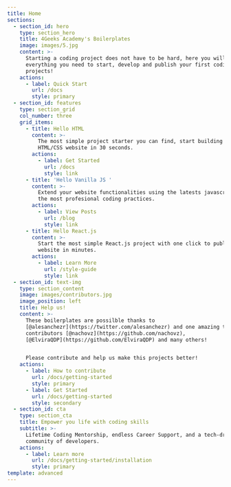 ```yaml
---
title: Home
sections:
  - section_id: hero
    type: section_hero
    title: 4Geeks Academy's Boilerplates
    image: images/5.jpg
    content: >-
      Starting a coding project does not have to be hard, here you will find
      everything you need to start, develop and publish your first coding
      projects!
    actions:
      - label: Quick Start
        url: /docs
        style: primary
  - section_id: features
    type: section_grid
    col_number: three
    grid_items:
      - title: Hello HTML
        content: >-
          The most simple project starter you can find, start building an
          HTML/CSS website in 30 seconds.
        actions:
          - label: Get Started
            url: /docs
            style: link
      - title: 'Hello Vanilla JS '
        content: >-
          Extend your website functionalities using the latests javascript and
          the most profesional coding practices.
        actions:
          - label: View Posts
            url: /blog
            style: link
      - title: Hello React.js
        content: >-
          Start the most simple React.js project with one click to publish your
          website in minutes.
        actions:
          - label: Learn More
            url: /style-guide
            style: link
  - section_id: text-img
    type: section_content
    image: images/contributors.jpg
    image_position: left
    title: Help us!
    content: >-
      These boilerplates are possilble thanks to
      [@alesanchezr](https://twitter.com/alesanchezr) and one amazing team of
      contributors [@nachovz](https://github.com/nachovz),
      [@ElviraQDP](https://github.com/ElviraQDP) and many others!


      Please contribute and help us make this projects better!
    actions:
      - label: How to contribute
        url: /docs/getting-started
        style: primary
      - label: Get Started
        url: /docs/getting-started
        style: secondary
  - section_id: cta
    type: section_cta
    title: Empower you life with coding skills
    subtitle: >-
      Lifetime Coding Mentorship, endless Career Support, and a tech-driven
      community of developers.
    actions:
      - label: Learn more
        url: /docs/getting-started/installation
        style: primary
template: advanced
---
```

